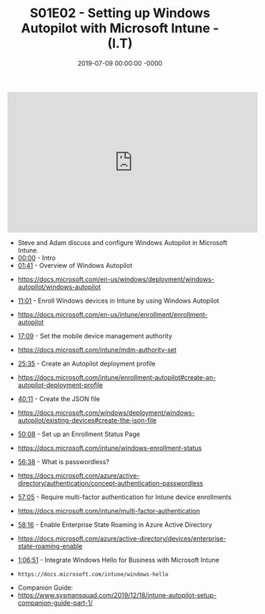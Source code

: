 ﻿---
layout: post
title: "S01E02 - Setting up Windows Autopilot with Microsoft Intune - (I.T)"
date: 2019-07-09 00:00:00 -0000
categories:
---

<iframe loading="lazy" width="560" height="315" src="https://www.youtube.com/embed/KN4tfKQqtVs" title="YouTube video player" frameborder="0" allow="accelerometer; autoplay; clipboard-write; encrypted-media; gyroscope; picture-in-picture" allowfullscreen></iframe>

 * Steve and Adam discuss and configure Windows Autopilot in Microsoft Intune.
 * [00:00](https://www.youtube.com/watch?v=KN4tfKQqtVs&t=0s) - Intro
 * [01:41](https://www.youtube.com/watch?v=KN4tfKQqtVs&t=101s) - Overview of Windows Autopilot
-  https://docs.microsoft.com/en-us/windows/deployment/windows-autopilot/windows-autopilot
 * [11:01](https://www.youtube.com/watch?v=KN4tfKQqtVs&t=661s) - Enroll Windows devices in Intune by using Windows Autopilot
- https://docs.microsoft.com/en-us/intune/enrollment/enrollment-autopilot
 * [17:09](https://www.youtube.com/watch?v=KN4tfKQqtVs&t=1029s) - Set the mobile device management authority
- https://docs.microsoft.com/intune/mdm-authority-set
 * [25:35](https://www.youtube.com/watch?v=KN4tfKQqtVs&t=1535s) - Create an Autopilot deployment profile
- https://docs.microsoft.com/intune/enrollment-autopilot#create-an-autopilot-deployment-profile
 * [40:11](https://www.youtube.com/watch?v=KN4tfKQqtVs&t=2411s) - Create the JSON file
- https://docs.microsoft.com/windows/deployment/windows-autopilot/existing-devices#create-the-json-file
 * [50:08](https://www.youtube.com/watch?v=KN4tfKQqtVs&t=3008s) - Set up an Enrollment Status Page
- https://docs.microsoft.com/intune/windows-enrollment-status
 * [56:38](https://www.youtube.com/watch?v=KN4tfKQqtVs&t=3398s) - What is passwordless?
- https://docs.microsoft.com/azure/active-directory/authentication/concept-authentication-passwordless
 * [57:05](https://www.youtube.com/watch?v=KN4tfKQqtVs&t=3425s) - Require multi-factor authentication for Intune device enrollments
- https://docs.microsoft.com/intune/multi-factor-authentication
 * [58:16](https://www.youtube.com/watch?v=KN4tfKQqtVs&t=3496s) - Enable Enterprise State Roaming in Azure Active Directory
- https://docs.microsoft.com/azure/active-directory/devices/enterprise-state-roaming-enable
 * [1:06:51](https://www.youtube.com/watch?v=KN4tfKQqtVs&t=471s) - Integrate Windows Hello for Business with Microsoft Intune
-     https://docs.microsoft.com/intune/windows-hello

 * Companion Guide:
 * https://www.sysmansquad.com/2019/12/18/intune-autopilot-setup-companion-guide-part-1/

